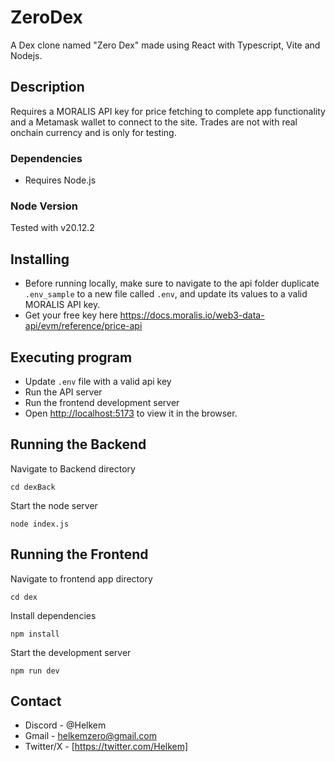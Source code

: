 # ZeroDex

A Dex clone named "Zero Dex" made using React with Typescript, Vite and Nodejs.

## Description

Requires a MORALIS API key for price fetching to complete app functionality and a Metamask wallet to connect to the site.
Trades are not with real onchain currency and is only for testing.

### Dependencies
* Requires Node.js

### Node Version
Tested with v20.12.2

## Installing
* Before running locally, make sure to navigate to the api folder duplicate `.env_sample` to a new file called `.env`, and update its values to a valid MORALIS API key.
* Get your free key here https://docs.moralis.io/web3-data-api/evm/reference/price-api
  
## Executing program
* Update `.env` file with a valid api key
* Run the API server
* Run the frontend development server
* Open [http://localhost:5173](http://localhost:5173) to view it in the browser.

## Running the Backend
  
Navigate to Backend directory  
```
cd dexBack
```
Start the node server
```
node index.js
```
## Running the Frontend 

Navigate to frontend app directory  
```
cd dex
```
Install dependencies 
```
npm install
```

Start the development server
```
npm run dev
```

## Contact
* Discord - @Helkem
* Gmail - helkemzero@gmail.com
* Twitter/X - [https://twitter.com/Helkem]
